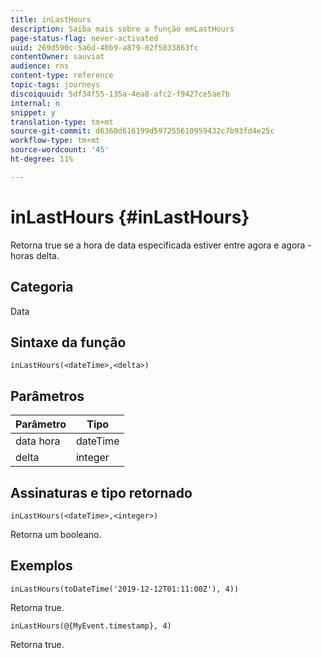 ```yaml
---
title: inLastHours
description: Saiba mais sobre a função emLastHours
page-status-flag: never-activated
uuid: 269d590c-5a6d-40b9-a879-02f5033863fc
contentOwner: sauviat
audience: rns
content-type: reference
topic-tags: journeys
discoiquuid: 5df34f55-135a-4ea8-afc2-f9427ce5ae7b
internal: n
snippet: y
translation-type: tm+mt
source-git-commit: d6360d616199d597255610959432c7b93fd4e25c
workflow-type: tm+mt
source-wordcount: '45'
ht-degree: 11%

---
```



# inLastHours {#inLastHours}

Retorna true se a hora de data especificada estiver entre agora e agora - horas delta.

## Categoria

Data

## Sintaxe da função

`inLastHours(<dateTime>,<delta>)`

## Parâmetros

| Parâmetro | Tipo |
|-----------|------------------|
| data hora | dateTime |
| delta | integer |

## Assinaturas e tipo retornado

`inLastHours(<dateTime>,<integer>)`

Retorna um booleano.

## Exemplos

`inLastHours(toDateTime('2019-12-12T01:11:00Z'), 4))`

Retorna true.

`inLastHours(@{MyEvent.timestamp}, 4)`

Retorna true.
